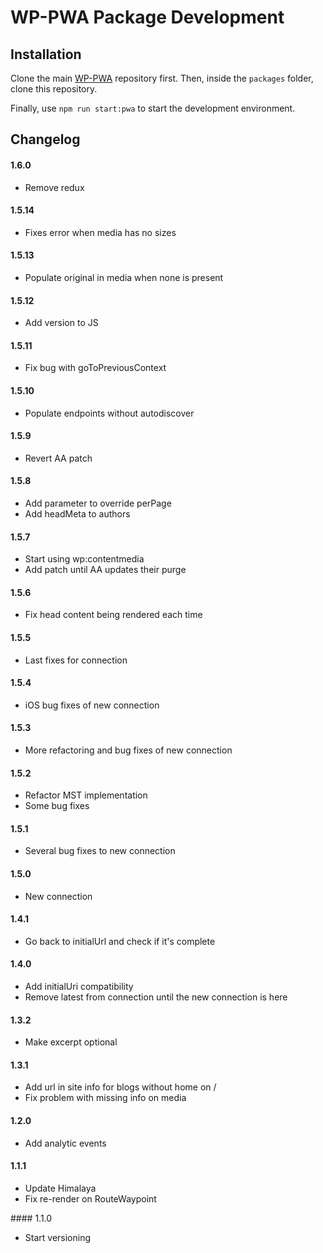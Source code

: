 # WP-PWA Package Development

## Installation

Clone the main [WP-PWA](https://github.com/wp-pwa/wp-pwa) repository first. Then, inside the `packages` folder, clone this repository.

Finally, use `npm run start:pwa` to start the development environment.

## Changelog

#### 1.6.0

- Remove redux

#### 1.5.14

- Fixes error when media has no sizes

#### 1.5.13

- Populate original in media when none is present

#### 1.5.12

- Add version to JS

#### 1.5.11

- Fix bug with goToPreviousContext

#### 1.5.10

- Populate endpoints without autodiscover

#### 1.5.9

- Revert AA patch

#### 1.5.8

- Add parameter to override perPage
- Add headMeta to authors

#### 1.5.7

- Start using wp:contentmedia
- Add patch until AA updates their purge

#### 1.5.6

- Fix head content being rendered each time

#### 1.5.5

- Last fixes for connection


#### 1.5.4

- iOS bug fixes of new connection

#### 1.5.3

- More refactoring and bug fixes of new connection

#### 1.5.2

- Refactor MST implementation
- Some bug fixes

#### 1.5.1

- Several bug fixes to new connection

#### 1.5.0

- New connection

#### 1.4.1

- Go back to initialUrl and check if it's complete

#### 1.4.0

- Add initialUri compatibility
- Remove latest from connection until the new connection is here

#### 1.3.2

- Make excerpt optional

#### 1.3.1

- Add url in site info for blogs without home on /
- Fix problem with missing info on media

#### 1.2.0

- Add analytic events

#### 1.1.1

- Update Himalaya
- Fix re-render on RouteWaypoint

#### 1.1.0
- Start versioning
